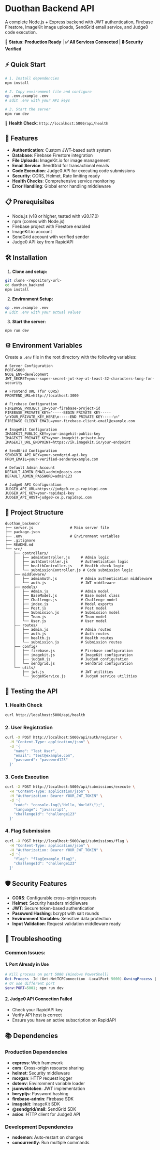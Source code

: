# Duothan Backend API

A complete Node.js + Express backend with JWT authentication, Firebase Firestore, ImageKit image uploads, SendGrid email service, and Judge0 code execution.

**🎯 Status: Production Ready** | **✅ All Services Connected** | **🔒 Security Verified**

## ⚡ Quick Start

```bash
# 1. Install dependencies
npm install

# 2. Copy environment file and configure
cp .env.example .env
# Edit .env with your API keys

# 3. Start the server
npm run dev
```

**🔗 Health Check**: `http://localhost:5000/api/health`

## 🚀 Features

- **Authentication**: Custom JWT-based auth system
- **Database**: Firebase Firestore integration
- **File Uploads**: ImageKit.io for image management
- **Email Service**: SendGrid for transactional emails
- **Code Execution**: Judge0 API for executing code submissions
- **Security**: CORS, Helmet, Rate limiting ready
- **Health Checks**: Comprehensive service monitoring
- **Error Handling**: Global error handling middleware

## 📋 Prerequisites

- Node.js (v18 or higher, tested with v20.17.0)
- npm (comes with Node.js)
- Firebase project with Firestore enabled
- ImageKit.io account
- SendGrid account with verified sender
- Judge0 API key from RapidAPI

## 🛠️ Installation

1. **Clone and setup:**
```bash
git clone <repository-url>
cd duothan_backend
npm install
```

2. **Environment Setup:**
```bash
cp .env.example .env
# Edit .env with your actual values
```

3. **Start the server:**
```bash
npm run dev
```

## ⚙️ Environment Variables

Create a `.env` file in the root directory with the following variables:

```env
# Server Configuration
PORT=5000
NODE_ENV=development
JWT_SECRET=your-super-secret-jwt-key-at-least-32-characters-long-for-security

# Frontend URL (for CORS)
FRONTEND_URL=http://localhost:3000

# Firebase Configuration
FIREBASE_PROJECT_ID=your-firebase-project-id
FIREBASE_PRIVATE_KEY="-----BEGIN PRIVATE KEY-----\nYOUR_PRIVATE_KEY_HERE\n-----END PRIVATE KEY-----\n"
FIREBASE_CLIENT_EMAIL=your-firebase-client-email@example.com

# ImageKit Configuration
IMAGEKIT_PUBLIC_KEY=your-imagekit-public-key
IMAGEKIT_PRIVATE_KEY=your-imagekit-private-key
IMAGEKIT_URL_ENDPOINT=https://ik.imagekit.io/your-endpoint

# SendGrid Configuration
SENDGRID_API_KEY=your-sendgrid-api-key
FROM_EMAIL=your-verified-sender@example.com

# Default Admin Account
DEFAULT_ADMIN_EMAIL=admin@oasis.com
DEFAULT_ADMIN_PASSWORD=admin123

# Judge0 API Configuration
JUDGE0_API_URL=https://judge0-ce.p.rapidapi.com
JUDGE0_API_KEY=your-rapidapi-key
JUDGE0_API_HOST=judge0-ce.p.rapidapi.com
```

## 📁 Project Structure

```
duothan_backend/
├── server.js                 # Main server file
├── package.json
├── .env                      # Environment variables
├── .gitignore
├── README.md
└── src/
    ├── controllers/
    │   ├── adminController.js     # Admin logic
    │   ├── authController.js      # Authentication logic
    │   ├── healthController.js    # Health check logic
    │   └── submissionController.js # Code submission logic
    ├── middleware/
    │   ├── adminAuth.js           # Admin authentication middleware
    │   └── auth.js                # JWT middleware
    ├── models/
    │   ├── Admin.js               # Admin model
    │   ├── BaseModel.js           # Base model class
    │   ├── Challenge.js           # Challenge model
    │   ├── index.js               # Model exports
    │   ├── Post.js                # Post model
    │   ├── Submission.js          # Submission model
    │   ├── Team.js                # Team model
    │   └── User.js                # User model
    ├── routes/
    │   ├── admin.js               # Admin routes
    │   ├── auth.js                # Auth routes
    │   ├── health.js              # Health routes
    │   └── submission.js          # Submission routes
    ├── config/
    │   ├── firebase.js            # Firebase configuration
    │   ├── imagekit.js            # ImageKit configuration
    │   ├── judge0.js              # Judge0 configuration
    │   └── sendgrid.js            # SendGrid configuration
    └── utils/
        ├── jwt.js                 # JWT utilities
        └── judge0Service.js       # Judge0 service utilities
```

## 🧪 Testing the API

### 1. Health Check
```bash
curl http://localhost:5000/api/health
```

### 2. User Registration
```bash
curl -X POST http://localhost:5000/api/auth/register \
  -H "Content-Type: application/json" \
  -d '{
    "name": "Test User",
    "email": "test@example.com",
    "password": "password123"
  }'
```

### 3. Code Execution
```bash
curl -X POST http://localhost:5000/api/submissions/execute \
  -H "Content-Type: application/json" \
  -H "Authorization: Bearer YOUR_JWT_TOKEN" \
  -d '{
    "code": "console.log(\"Hello, World!\");",
    "language": "javascript",
    "challengeId": "challenge123"
  }'
```

### 4. Flag Submission
```bash
curl -X POST http://localhost:5000/api/submissions/flag \
  -H "Content-Type: application/json" \
  -H "Authorization: Bearer YOUR_JWT_TOKEN" \
  -d '{
    "flag": "flag{example_flag}",
    "challengeId": "challenge123"
  }'
```

## 🛡️ Security Features

- **CORS**: Configurable cross-origin requests
- **Helmet**: Security headers middleware
- **JWT**: Secure token-based authentication
- **Password Hashing**: bcrypt with salt rounds
- **Environment Variables**: Sensitive data protection
- **Input Validation**: Request validation middleware ready

## 🚨 Troubleshooting

### Common Issues:

#### 1. Port Already in Use
```powershell
# Kill process on port 5000 (Windows PowerShell)
Get-Process -Id (Get-NetTCPConnection -LocalPort 5000).OwningProcess | Stop-Process
# Or use different port
$env:PORT=5001; npm run dev
```

#### 2. Judge0 API Connection Failed
- Check your RapidAPI key
- Verify API host is correct
- Ensure you have an active subscription on RapidAPI

## 📚 Dependencies

### Production Dependencies
- **express**: Web framework
- **cors**: Cross-origin resource sharing
- **helmet**: Security middleware
- **morgan**: HTTP request logger
- **dotenv**: Environment variable loader
- **jsonwebtoken**: JWT implementation
- **bcryptjs**: Password hashing
- **firebase-admin**: Firebase SDK
- **imagekit**: ImageKit SDK
- **@sendgrid/mail**: SendGrid SDK
- **axios**: HTTP client for Judge0 API

### Development Dependencies
- **nodemon**: Auto-restart on changes
- **concurrently**: Run multiple commands